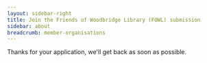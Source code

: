 ```yaml
---
layout: sidebar-right
title: Join the Friends of Woodbridge Library (FOWL) submission
sidebar: about
breadcrumb: member-organisations
---
```


Thanks for your application, we'll get back as soon as possible.
